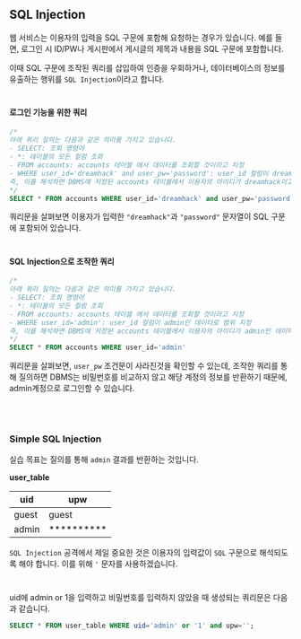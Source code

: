 ## SQL Injection

웹 서비스는 이용자의 입력을 SQL 구문에 포함해 요청하는 경우가 있습니다. 예를 들면, 로그인 시 ID/PW나 게시판에서 게시글의 제목과 내용을 SQL 구문에 포함합니다.

이때 SQL 구문에 조작된 쿼리를 삽입하여 인증을 우회하거나, 데이터베이스의 정보를 유출하는 행위를 `SQL Injection`이라고 합니다. 

#

#### 로그인 기능을 위한 쿼리

```sql
/*
아래 쿼리 질의는 다음과 같은 의미를 가지고 있습니다.
- SELECT: 조회 명령어
- *: 테이블의 모든 컬럼 조회
- FROM accounts: accounts 테이블 에서 데이터를 조회할 것이라고 지정
- WHERE user_id='dreamhack' and user_pw='password': user_id 컬럼이 dreamhack이고, user_pw 컬럼이 password인 데이터로 범위 지정
즉, 이를 해석하면 DBMS에 저장된 accounts 테이블에서 이용자의 아이디가 dreamhack이고, 비밀번호가 password인 데이터를 조회
*/
SELECT * FROM accounts WHERE user_id='dreamhack' and user_pw='password'
```

쿼리문을 살펴보면 이용자가 입력한 `"dreamhack"`과 `"password"` 문자열이 SQL 구문에 포함되어 있습니다.

#

#### SQL Injection으로 조작한 쿼리

```sql
/*
아래 쿼리 질의는 다음과 같은 의미를 가지고 있습니다.
- SELECT: 조회 명령어
- *: 테이블의 모든 컬럼 조회
- FROM accounts: accounts 테이블 에서 데이터를 조회할 것이라고 지정
- WHERE user_id='admin': user_id 컬럼이 admin인 데이터로 범위 지정
즉, 이를 해석하면 DBMS에 저장된 accounts 테이블에서 이용자의 아이디가 admin인 데이터를 조회
*/
SELECT * FROM accounts WHERE user_id='admin'
```

쿼리문을 살펴보면, `user_pw` 조건문이 사라진것을 확인할 수 있는데, 조작한 쿼리를 통해 질의하면 DBMS는 비밀번호를 비교하지 않고 해당 계정의 정보를 반환하기 때문에, admin계정으로 로그인할 수 있습니다.


<br>
<br>


### Simple SQL Injection

실습 목표는 질의를 통해 `admin` 결과를 반환하는 것입니다.

**user_table**

| uid | upw |
| --- | --- |
| guest | guest |
| admin | ********** |

`SQL Injection` 공격에서 제일 중요한 것은 이용자의 입력값이 `SQL` 구문으로 해석되도록 해야 합니다. 이를 위해 `'` 문자를 사용하겠습니다.

#

uid에 admin or 1을 입력하고 비밀번호를 입력하지 않았을 때 생성되는 쿼리문은 다음과 같습니다.

```sql
SELECT * FROM user_table WHERE uid='admin' or '1' and upw='';
```











